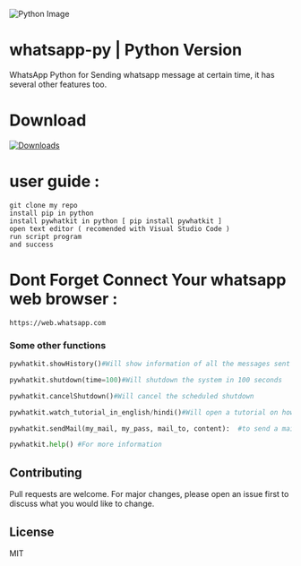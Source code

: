 ![Python Image](https://miro.medium.com/max/1200/1*PPIp7twJJUknfohZqtL8pQ.png)
# whatsapp-py | Python Version
WhatsApp Python  for Sending whatsapp message at certain time, it has several other features too.
# Download
[![Downloads](https://pepy.tech/badge/pywhatkit/month)](https://pepy.tech/project/pywhatkit/month)

# user guide :
```
git clone my repo
install pip in python
install pywhatkit in python [ pip install pywhatkit ]
open text editor ( recomended with Visual Studio Code )
run script program
and success 
```
# Dont Forget Connect Your whatsapp web browser :
```
https://web.whatsapp.com
```
### Some other functions 
```python
pywhatkit.showHistory()#Will show information of all the messages sent using this library

pywhatkit.shutdown(time=100)#Will shutdown the system in 100 seconds

pywhatkit.cancelShutdown()#Will cancel the scheduled shutdown

pywhatkit.watch_tutorial_in_english/hindi()#Will open a tutorial on how to use this library on YouTube in respective language

pywhatkit.sendMail(my_mail, my_pass, mail_to, content):  #to send a mail to anybody. 

pywhatkit.help() #For more information

```
## Contributing
Pull requests are welcome. For major changes, please open an issue first to discuss what you would like to change.

## License
MIT
